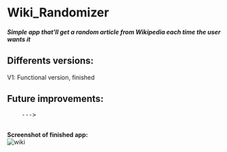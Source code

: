 # Wiki_Randomizer

<h5>Simple app that'll get a random article from Wikipedia each time the user wants it</h5>

<h2> Differents versions:</h2>
V1: Functional version, finished

<h2> Future improvements:</h2>
    <pre>
    --->  
    </pre>
    
<strong>Screenshot of finished app:</strong>
<br>
![wiki](https://user-images.githubusercontent.com/80721211/183705400-90b3cf7e-6799-4b71-a7dc-a7936676b4a5.png)
